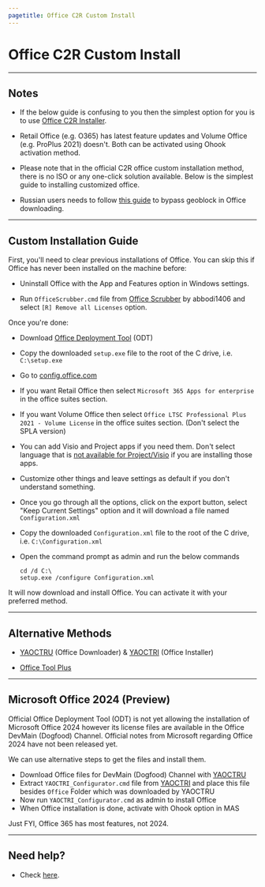 ```yaml
---
pagetitle: Office C2R Custom Install
---
```


# Office C2R Custom Install

------------------------------------------------------------------------

## Notes

-   If the below guide is confusing to you then the simplest option for you is to use [Office C2R Installer](office_c2r_links.html).

-   Retail Office (e.g. O365) has latest feature updates and Volume Office (e.g. ProPlus 2021) doesn't. Both can be activated using Ohook activation method.

-   Please note that in the official C2R office custom installation method, there is no ISO or any one-click solution available. Below is the simplest guide to installing customized office.

-   Russian users needs to follow [this guide](bypass-russian-geoblock.html) to bypass geoblock in Office downloading.

------------------------------------------------------------------------

## Custom Installation Guide

First, you'll need to clear previous installations of Office. You can skip this if Office has never been installed on the machine before:

-   Uninstall Office with the App and Features option in Windows settings.

-   Run `OfficeScrubber.cmd` file from [Office Scrubber](https://github.com/abbodi1406/WHD/raw/master/scripts/OfficeScrubber_12.zip) by abbodi1406 and select `[R] Remove all Licenses` option.

Once you're done:

-   Download [Office Deployment Tool](https://officecdn.microsoft.com/pr/wsus/setup.exe) (ODT)

-   Copy the downloaded `setup.exe` file to the root of the C drive, i.e. `C:\setup.exe`

-   Go to [config.office.com](https://config.office.com/deploymentsettings)

-   If you want Retail Office then select `Microsoft 365 Apps for enterprise` in the office suites section.

-   If you want Volume Office then select `Office LTSC Professional Plus 2021 - Volume License` in the office suites section. (Don't select the SPLA version)

-   You can add Visio and Project apps if you need them. Don't select language that is [not available for Project/Visio](office_c2r_links.html) if you are installing those apps.

-   Customize other things and leave settings as default if you don't understand something.

-   Once you go through all the options, click on the export button, select "Keep Current Settings" option and it will download a file named `Configuration.xml`

-   Copy the downloaded `Configuration.xml` file to the root of the C drive, i.e. `C:\Configuration.xml`

-   Open the command prompt as admin and run the below commands

    ```         
    cd /d C:\
    setup.exe /configure Configuration.xml
    ```

It will now download and install Office. You can activate it with your preferred method.

------------------------------------------------------------------------

## Alternative Methods

-   [YAOCTRU](https://github.com/abbodi1406/WHD/raw/master/scripts/YAOCTRU_v9.0.zip) (Office Downloader) & [YAOCTRI](https://github.com/abbodi1406/WHD/raw/master/scripts/YAOCTRI_v10.7.zip) (Office Installer)

-   [Office Tool Plus](http://otp.landian.vip/)

------------------------------------------------------------------------

## Microsoft Office 2024 (Preview)

Official Office Deployment Tool (ODT) is not yet allowing the installation of Microsoft Office 2024 however its license files are available in the Office DevMain (Dogfood) Channel. Official notes from Microsoft regarding Office 2024 have not been released yet.

We can use alternative steps to get the files and install them.

-   Download Office files for DevMain (Dogfood) Channel with [YAOCTRU](https://github.com/abbodi1406/WHD/raw/master/scripts/YAOCTRU_v9.0.zip)
-   Extract `YAOCTRI_Configurator.cmd` file from [YAOCTRI](https://github.com/abbodi1406/WHD/raw/master/scripts/YAOCTRI_v10.7.zip) and place this file besides `Office` Folder which was downloaded by YAOCTRU
-   Now run `YAOCTRI_Configurator.cmd` as admin to install Office
-   When Office installation is done, activate with Ohook option in MAS

Just FYI, Office 365 has most features, not 2024.

------------------------------------------------------------------------

## Need help?

-   Check [here](troubleshoot.html).
